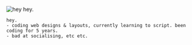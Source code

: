 ![hey hey.](https://i.ibb.co/Zh0xMQp/Bit.png)

```fix
hey.
- coding web designs & layouts, currently learning to script. been coding for 5 years.
- bad at socialising, etc etc.
```
